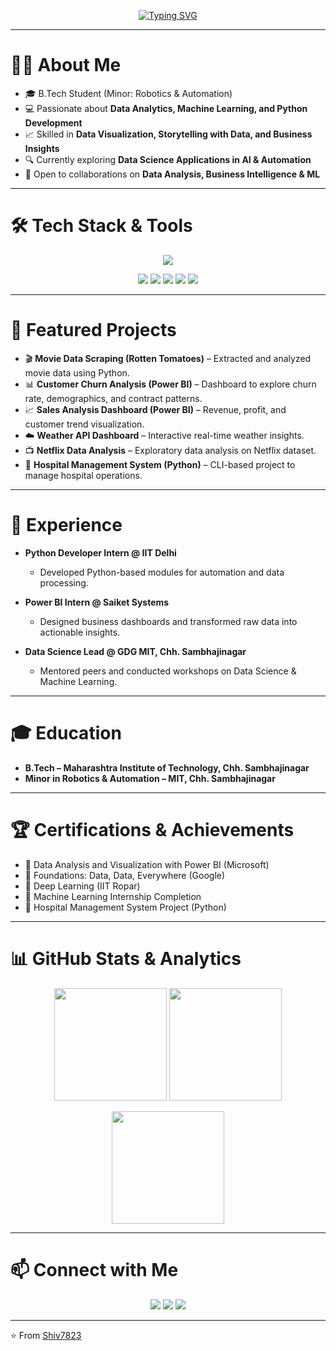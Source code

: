 <!-- Typing SVG Banner -->
<p align="center">
  <a href="https://github.com/Shiv7823">
    <img src="https://readme-typing-svg.herokuapp.com?font=Fira+Code&size=25&pause=1000&color=00C2FF&center=true&vCenter=true&width=550&lines=Hi+I'm+Shivprasad+Vanshete+👋;Data+Analyst+%7C+Data+Science+Explorer;Turning+Data+into+Insights+📊;Python+%7C+Power+BI+%7C+SQL+%7C+Excel" alt="Typing SVG" />
  </a>
</p>

---

# 👨‍💻 About Me  
- 🎓 B.Tech Student (Minor: Robotics & Automation)  
- 💻 Passionate about **Data Analytics, Machine Learning, and Python Development**  
- 📈 Skilled in **Data Visualization, Storytelling with Data, and Business Insights**  
- 🔍 Currently exploring **Data Science Applications in AI & Automation**  
- 🤝 Open to collaborations on **Data Analysis, Business Intelligence & ML**  

---

# 🛠️ Tech Stack & Tools  

<p align="center">
  <img src="https://skillicons.dev/icons?i=python,git,github,mysql,linux,vscode" />
</p>

<p align="center">
  <img src="https://img.shields.io/badge/Power%20BI-F2C811?style=for-the-badge&logo=powerbi&logoColor=black" />
  <img src="https://img.shields.io/badge/Microsoft%20Excel-217346?style=for-the-badge&logo=microsoft-excel&logoColor=white" />
  <img src="https://img.shields.io/badge/Pandas-150458?style=for-the-badge&logo=pandas&logoColor=white" />
  <img src="https://img.shields.io/badge/Numpy-013243?style=for-the-badge&logo=numpy&logoColor=white" />
  <img src="https://img.shields.io/badge/Scikit--Learn-F7931E?style=for-the-badge&logo=scikitlearn&logoColor=white" />
</p>  

---

# 📂 Featured Projects  
- 🎬 **Movie Data Scraping (Rotten Tomatoes)** – Extracted and analyzed movie data using Python.  
- 📊 **Customer Churn Analysis (Power BI)** – Dashboard to explore churn rate, demographics, and contract patterns.  
- 📈 **Sales Analysis Dashboard (Power BI)** – Revenue, profit, and customer trend visualization.  
- ☁️ **Weather API Dashboard** – Interactive real-time weather insights.  
- 📺 **Netflix Data Analysis** – Exploratory data analysis on Netflix dataset.  
- 🏥 **Hospital Management System (Python)** – CLI-based project to manage hospital operations.  

---

# 💼 Experience  
- **Python Developer Intern @ IIT Delhi**  
   - Developed Python-based modules for automation and data processing.  

- **Power BI Intern @ Saiket Systems**  
   - Designed business dashboards and transformed raw data into actionable insights.  

- **Data Science Lead @ GDG MIT, Chh. Sambhajinagar**  
   - Mentored peers and conducted workshops on Data Science & Machine Learning.  

---

# 🎓 Education  
- **B.Tech – Maharashtra Institute of Technology, Chh. Sambhajinagar**  
- **Minor in Robotics & Automation – MIT, Chh. Sambhajinagar**  

---

# 🏆 Certifications & Achievements  
- 📜 Data Analysis and Visualization with Power BI (Microsoft)  
- 📜 Foundations: Data, Data, Everywhere (Google)  
- 📜 Deep Learning (IIT Ropar)  
- 📜 Machine Learning Internship Completion  
- 📜 Hospital Management System Project (Python)  

---

# 📊 GitHub Stats & Analytics  

<p align="center">
  <img src="https://github-readme-stats.vercel.app/api?username=Shiv7823&show_icons=true&theme=tokyonight" height="180em" />
  <img src="https://github-readme-stats.vercel.app/api/top-langs/?username=Shiv7823&layout=compact&theme=tokyonight" height="180em" />
</p>

<p align="center">
  <img src="https://streak-stats.demolab.com?user=Shiv7823&theme=tokyonight&hide_border=true" height="180em" />
</p>

---

# 📫 Connect with Me  

<p align="center">
  <a href="https://www.linkedin.com/in/shivprasad-vanshete-39b842259/"><img src="https://img.shields.io/badge/LinkedIn-0077B5?style=for-the-badge&logo=linkedin&logoColor=white" /></a>
  <a href="mailto:shivprasadvhanshette@gmail.com"><img src="https://img.shields.io/badge/Gmail-D14836?style=for-the-badge&logo=gmail&logoColor=white" /></a>
  <a href="https://portfolio-eosin-phi-48.vercel.app/#hero"><img src="https://img.shields.io/badge/Portfolio-000000?style=for-the-badge&logo=web&logoColor=white" /></a>
</p>

---

⭐️ From [Shiv7823](https://github.com/Shiv7823)
